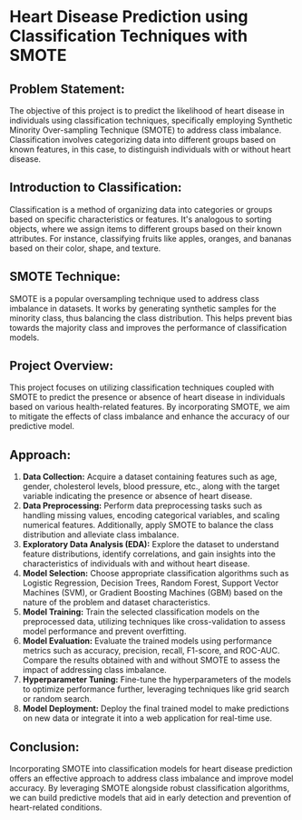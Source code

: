 
# Heart Disease Prediction using Classification Techniques with SMOTE

## Problem Statement:
The objective of this project is to predict the likelihood of heart disease in individuals using classification techniques, specifically employing Synthetic Minority Over-sampling Technique (SMOTE) to address class imbalance. Classification involves categorizing data into different groups based on known features, in this case, to distinguish individuals with or without heart disease.

## Introduction to Classification:
Classification is a method of organizing data into categories or groups based on specific characteristics or features. It's analogous to sorting objects, where we assign items to different groups based on their known attributes. For instance, classifying fruits like apples, oranges, and bananas based on their color, shape, and texture.

## SMOTE Technique:
SMOTE is a popular oversampling technique used to address class imbalance in datasets. It works by generating synthetic samples for the minority class, thus balancing the class distribution. This helps prevent bias towards the majority class and improves the performance of classification models.

## Project Overview:
This project focuses on utilizing classification techniques coupled with SMOTE to predict the presence or absence of heart disease in individuals based on various health-related features. By incorporating SMOTE, we aim to mitigate the effects of class imbalance and enhance the accuracy of our predictive model.

## Approach:
1. **Data Collection:** Acquire a dataset containing features such as age, gender, cholesterol levels, blood pressure, etc., along with the target variable indicating the presence or absence of heart disease.
2. **Data Preprocessing:** Perform data preprocessing tasks such as handling missing values, encoding categorical variables, and scaling numerical features. Additionally, apply SMOTE to balance the class distribution and alleviate class imbalance.
3. **Exploratory Data Analysis (EDA):** Explore the dataset to understand feature distributions, identify correlations, and gain insights into the characteristics of individuals with and without heart disease.
4. **Model Selection:** Choose appropriate classification algorithms such as Logistic Regression, Decision Trees, Random Forest, Support Vector Machines (SVM), or Gradient Boosting Machines (GBM) based on the nature of the problem and dataset characteristics.
5. **Model Training:** Train the selected classification models on the preprocessed data, utilizing techniques like cross-validation to assess model performance and prevent overfitting.
6. **Model Evaluation:** Evaluate the trained models using performance metrics such as accuracy, precision, recall, F1-score, and ROC-AUC. Compare the results obtained with and without SMOTE to assess the impact of addressing class imbalance.
7. **Hyperparameter Tuning:** Fine-tune the hyperparameters of the models to optimize performance further, leveraging techniques like grid search or random search.
8. **Model Deployment:** Deploy the final trained model to make predictions on new data or integrate it into a web application for real-time use.

## Conclusion:
Incorporating SMOTE into classification models for heart disease prediction offers an effective approach to address class imbalance and improve model accuracy. By leveraging SMOTE alongside robust classification algorithms, we can build predictive models that aid in early detection and prevention of heart-related conditions.


